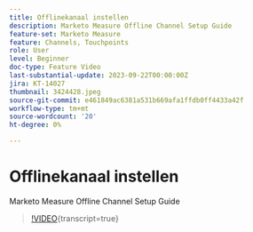 ```yaml
---
title: Offlinekanaal instellen
description: Marketo Measure Offline Channel Setup Guide
feature-set: Marketo Measure
feature: Channels, Touchpoints
role: User
level: Beginner
doc-type: Feature Video
last-substantial-update: 2023-09-22T00:00:00Z
jira: KT-14027
thumbnail: 3424428.jpeg
source-git-commit: e461849ac6381a531b669afa1ffdb0ff4433a42f
workflow-type: tm+mt
source-wordcount: '20'
ht-degree: 0%

---
```



# Offlinekanaal instellen

Marketo Measure Offline Channel Setup Guide

>[!VIDEO](https://video.tv.adobe.com/v/3424428/?learn=on){transcript=true}
